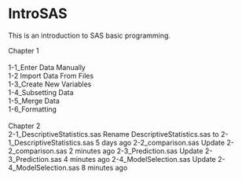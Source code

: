 # IntroSAS
This is an introduction to SAS basic programming.

Chapter 1\
\
1-1_Enter Data Manually\
1-2 Import Data From Files\
1-3_Create New Variables\
1-4_Subsetting Data\
1-5_Merge Data\
1-6_Formatting \
\
Chapter 2\
2-1_DescriptiveStatistics.sas
Rename DescriptiveStatistics.sas to 2-1_DescriptiveStatistics.sas
5 days ago
2-2_comparison.sas
Update 2-2_comparison.sas
2 minutes ago
2-3_Prediction.sas
Update 2-3_Prediction.sas
4 minutes ago
2-4_ModelSelection.sas
Update 2-4_ModelSelection.sas
8 minutes ago
